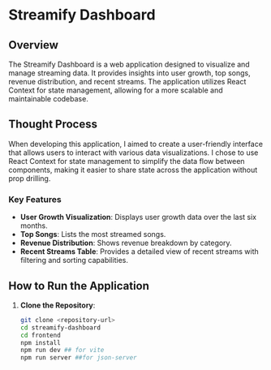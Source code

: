 # Streamify Dashboard

## Overview

The Streamify Dashboard is a web application designed to visualize and manage streaming data. It provides insights into user growth, top songs, revenue distribution, and recent streams. The application utilizes React Context for state management, allowing for a more scalable and maintainable codebase.

## Thought Process

When developing this application, I aimed to create a user-friendly interface that allows users to interact with various data visualizations. I chose to use React Context for state management to simplify the data flow between components, making it easier to share state across the application without prop drilling.

### Key Features

- **User Growth Visualization**: Displays user growth data over the last six months.
- **Top Songs**: Lists the most streamed songs.
- **Revenue Distribution**: Shows revenue breakdown by category.
- **Recent Streams Table**: Provides a detailed view of recent streams with filtering and sorting capabilities.

## How to Run the Application

1. **Clone the Repository**:
   ```bash
   git clone <repository-url>
   cd streamify-dashboard
   cd frontend
   npm install
   npm run dev ## for vite
   npm run server ##for json-server
   ```